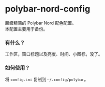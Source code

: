 # polybar-nord-config
超级精简的 Polybar Nord 配色配置。    
本配置主要用于备份。
### 有什么？
工作区，窗口标题以及亮度、时间、小图标，没了。
### 如何使用？
将 `config.ini` 复制到 `~/.config/polybar`。

